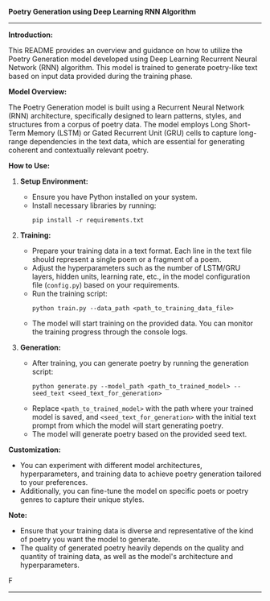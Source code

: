 **Poetry Generation using Deep Learning RNN Algorithm**

---

**Introduction:**

This README provides an overview and guidance on how to utilize the Poetry Generation model developed using Deep Learning Recurrent Neural Network (RNN) algorithm. This model is trained to generate poetry-like text based on input data provided during the training phase.

**Model Overview:**

The Poetry Generation model is built using a Recurrent Neural Network (RNN) architecture, specifically designed to learn patterns, styles, and structures from a corpus of poetry data. The model employs Long Short-Term Memory (LSTM) or Gated Recurrent Unit (GRU) cells to capture long-range dependencies in the text data, which are essential for generating coherent and contextually relevant poetry.

**How to Use:**

1. **Setup Environment:**
    - Ensure you have Python installed on your system.
    - Install necessary libraries by running:
        ```
        pip install -r requirements.txt
        ```

2. **Training:**
    - Prepare your training data in a text format. Each line in the text file should represent a single poem or a fragment of a poem.
    - Adjust the hyperparameters such as the number of LSTM/GRU layers, hidden units, learning rate, etc., in the model configuration file (`config.py`) based on your requirements.
    - Run the training script:
        ```
        python train.py --data_path <path_to_training_data_file>
        ```
    - The model will start training on the provided data. You can monitor the training progress through the console logs.

3. **Generation:**
    - After training, you can generate poetry by running the generation script:
        ```
        python generate.py --model_path <path_to_trained_model> --seed_text <seed_text_for_generation>
        ```
    - Replace `<path_to_trained_model>` with the path where your trained model is saved, and `<seed_text_for_generation>` with the initial text prompt from which the model will start generating poetry.
    - The model will generate poetry based on the provided seed text.

**Customization:**

- You can experiment with different model architectures, hyperparameters, and training data to achieve poetry generation tailored to your preferences.
- Additionally, you can fine-tune the model on specific poets or poetry genres to capture their unique styles.

**Note:**

- Ensure that your training data is diverse and representative of the kind of poetry you want the model to generate.
- The quality of generated poetry heavily depends on the quality and quantity of training data, as well as the model's architecture and hyperparameters.



F


--- 

